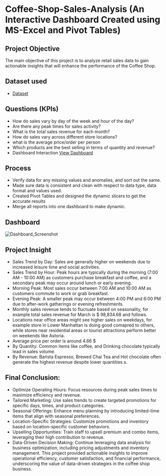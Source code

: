 # Coffee-Shop-Sales-Analysis (An Interactive Dashboard Created using MS-Excel and Pivot Tables)
## Project Objective
The main objective of this project is to analyze retail sales data to gain actionable insights that will enhance the performance of the Coffee Shop.
## Dataset used
- <a href="https://github.com/Balakrishna-Jurollu/Coffee-Shop-Sales/blob/main/Coffee%20Shop%20Sales%20Data%20Set.xlsx">Dataset</a>
## Questions (KPIs)
- How do sales vary by day of the week and hour of the day?
- Are there any peak times for sales activity?
- What is the total sales revenue for each month?
- How do sales vary across different store locations?
- what is the average price/order per person
- Which products are the best selling in terms of quantity and revenue?
- Dashboard Interaction <a href="https://github.com/Balakrishna-Jurollu/Coffee-Shop-Sales/blob/main/Dashboard_Screenshot.png">View Dashboard</a>
## Process
- Verify data for any missing values and anomalies, and sort out the same.
- Made sure data is consistent and clean with respect to data type, data format and values used.
- Created Pivot Tables and designed the dynamic slicers to get the accurate results
- Merge all reports into one dashboard to make dynamic.
## Dashboard

![Dashboard_Screenshot](https://github.com/user-attachments/assets/0001bf96-a671-4176-a403-6ffa32ef04a8)
## Project Insight
- Sales Trend by Day: Sales are generally higher on weekends due to increased leisure time and social activities.
- Sales Trend by Hour: Peak hours are typically during the morning (7:00 AM - 10:00 AM) as customers purchase breakfast and coffee, and a secondary peak may occur 
  around lunch or early evening.
- Morning Peak: Most sales occur between 7:00 AM and 10:00 AM as customers commute to work or grab breakfast.
- Evening Peak: A smaller peak may occur between 4:00 PM and 6:00 PM due to after-work gatherings or evening refreshments.
- Monthly sales revenue tends to fluctuate based on seasonality, for example total sales revenue for March is $ 98,834.68 and follows.
- Locations near office areas might see higher sales on weekdays, for example store in Lower Manhattan is doing good comapred to others, while stores near 
  residential areas or tourist attractions perform better on weekends like Astoria.
- Average price per order is around 4.66 $
- By Quantity: Common items like coffee, and Drinking chocolate typically lead in sales volume.
- By Revenue: Barista Espresso, Brewed Chai Tea and Hot chocolate often generate the highest revenue despite lower quantities.s.

## Final Conclusion:
- Optimize Operating Hours: Focus resources during peak sales times to maximize efficiency and revenue.
- Tailored Marketing: Use sales trends to create targeted promotions for specific days, times, and product categories.
- Seasonal Offerings: Enhance menu planning by introducing limited-time items that align with seasonal preferences.
- Location-Specific Strategies: Customize promotions and inventory based on location-specific customer behaviors.
- Upselling Opportunities: Train staff to upsell premium and combo items, leveraging their high contribution to revenue.
- Data-Driven Decision Making: Continue leveraging data analysis for business optimization, including pricing adjustments and inventory management.
This project provided actionable insights to improve operational efficiency, customer satisfaction, and financial performance, underscoring the value of data-driven strategies in the coffee shop business.
